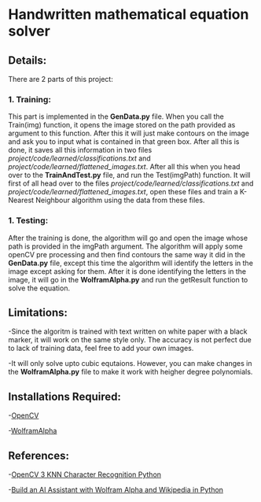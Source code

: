 # Handwritten mathematical equation solver

## Details: 

There are 2 parts of this project:

### 1. Training:

This part is implemented in the **GenData.py** file. When you call the Train(img) function, it opens the image stored on the path provided as argument to this function. After this it will just make contours on the image and ask you to input what is contained in that green box. After all this is done, it saves all this information in two files *project/code/learned/classifications.txt* and *project/code/learned/flattened_images.txt*. After all this when you head over to the **TrainAndTest.py** file, and run the Test(imgPath) function. It will first of all head over to the files *project/code/learned/classifications.txt* and *project/code/learned/flattened_images.txt*, open these files and train a K-Nearest Neighbour algorithm using the data from these files.

### 1. Testing:
After the training is done, the algorithm will go and open the image whose path is provided in the imgPath argument. The algorithm will apply some openCV pre processing and then find contours the same way it did in the **GenData.py** file, except this time the algorithm will identify the letters in the image except asking for them. After it is done identifying the letters in the image, it will go in the **WolframAlpha.py** and run the getResult function to solve the equation.

## Limitations:

-Since the algoritm is trained with text written on white paper with a black marker, it will work on the same style only. The accuracy is not perfect due to lack of training data, feel free to add your own images.

-It will only solve upto cubic equtaions. However, you can make changes in the **WolframAlpha.py** file to make it work with heigher degree polynomials.

## Installations Required:

-[OpenCV](https://opencv-python-tutroals.readthedocs.io/en/latest/py_tutorials/py_setup/py_setup_in_windows/py_setup_in_windows.html)

-[WolframAlpha](https://pypi.org/project/wolframalpha/)

## References:

-[OpenCV 3 KNN Character Recognition Python](https://github.com/MicrocontrollersAndMore/OpenCV_3_KNN_Character_Recognition_Python)

-[Build an AI Assistant with Wolfram Alpha and Wikipedia in Python](https://medium.com/@salisuwy/build-an-ai-assistant-with-wolfram-alpha-and-wikipedia-in-python-d9bc8ac838fe)
